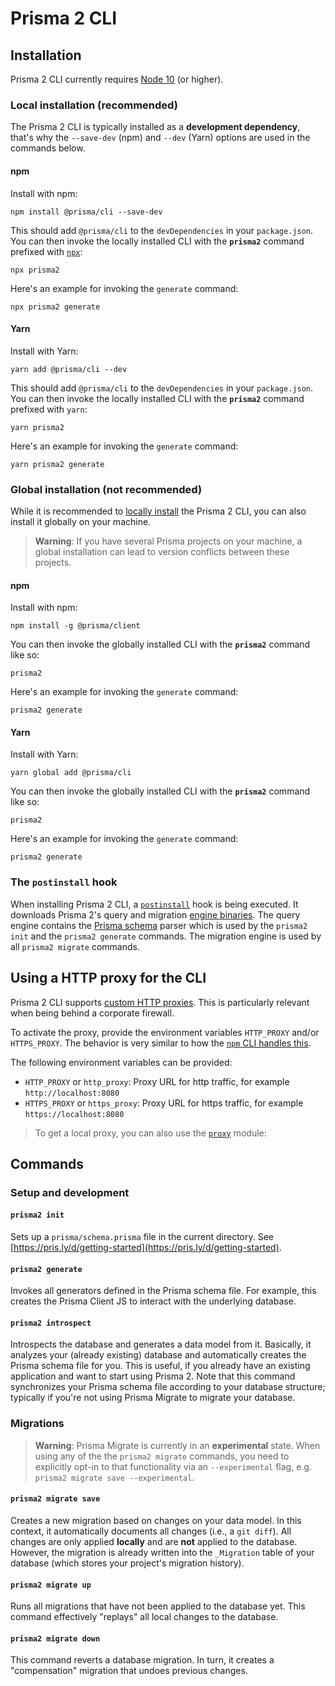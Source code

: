 # Prisma 2 CLI

## Installation

Prisma 2 CLI currently requires [Node 10](https://nodejs.org/en/download/releases/) (or higher).

### Local installation (recommended)

The Prisma 2 CLI is typically installed as a **development dependency**, that's why the `--save-dev` (npm) and `--dev` (Yarn) options are used in the commands below.

#### npm

Install with npm:

```
npm install @prisma/cli --save-dev
```

This should add `@prisma/cli` to the `devDependencies` in your `package.json`. You can then invoke the locally installed CLI with the **`prisma2`** command prefixed with [`npx`](https://github.com/npm/npx#readme):

```
npx prisma2
```

Here's an example for invoking the `generate` command:

```
npx prisma2 generate
```

#### Yarn

Install with Yarn:

```
yarn add @prisma/cli --dev
```

This should add `@prisma/cli` to the `devDependencies` in your `package.json`. You can then invoke the locally installed CLI with the **`prisma2`** command prefixed with `yarn`:

```
yarn prisma2
```

Here's an example for invoking the `generate` command:

```
yarn prisma2 generate
```

### Global installation (not recommended)

While it is recommended to [locally install](#local-installation-recommended) the Prisma 2 CLI, you can also install it globally on your machine.

> **Warning**: If you have several Prisma projects on your machine, a global installation can lead to version conflicts between these projects.

#### npm

Install with npm:

```
npm install -g @prisma/client
```

You can then invoke the globally installed CLI with the **`prisma2`** command like so:

```
prisma2
```

Here's an example for invoking the `generate` command:

```
prisma2 generate
```

#### Yarn

Install with Yarn:

```
yarn global add @prisma/cli
```

You can then invoke the globally installed CLI with the **`prisma2`** command like so:

```
prisma2
```

Here's an example for invoking the `generate` command:

```
prisma2 generate
```

### The `postinstall` hook

When installing Prisma 2 CLI, a [`postinstall`](https://github.com/prisma/prisma2/blob/master/cli/sdk/package.json#L13) hook is being executed. It downloads Prisma 2's query and migration [engine binaries](https://github.com/prisma/prisma-engine). The query engine contains the [Prisma schema](./prisma-schema-file.md) parser which is used by the `prisma2 init` and the `prisma2 generate` commands. The migration engine is used by all `prisma2 migrate` commands.

## Using a HTTP proxy for the CLI

Prisma 2 CLI supports [custom HTTP proxies](https://github.com/prisma/prisma2/issues/506). This is particularly relevant when being behind a corporate firewall.

To activate the proxy, provide the environment variables `HTTP_PROXY` and/or `HTTPS_PROXY`. The behavior is very similar to how the [`npm` CLI handles this](https://docs.npmjs.com/misc/config#https-proxy).

The following environment variables can be provided:

- `HTTP_PROXY` or `http_proxy`: Proxy URL for http traffic, for example `http://localhost:8080`
- `HTTPS_PROXY` or `https_proxy`: Proxy URL for https traffic, for example `https://localhost:8080`

> To get a local proxy, you can also use the [`proxy`](https://www.npmjs.com/package/proxy) module:

## Commands

### Setup and development

#### `prisma2 init`

Sets up a `prisma/schema.prisma` file in the current directory. See [https://pris.ly/d/getting-started](https://pris.ly/d/getting-started).

#### `prisma2 generate`

Invokes all generators defined in the Prisma schema file. For example, this creates the Prisma Client JS to interact with the underlying database.

#### `prisma2 introspect`

Introspects the database and generates a data model from it. Basically, it analyzes your (already existing) database and automatically creates the Prisma schema file for you. This is useful, if you already have an existing application and want to start using Prisma 2. Note that this command synchronizes your Prisma schema file according to your database structure; typically if you're not using Prisma Migrate to migrate your database.

### Migrations

> **Warning**: Prisma Migrate is currently in an **experimental** state. When using any of the the `prisma2 migrate` commands, you need to explicitly opt-in to that functionality via an `--experimental` flag, e.g. `prisma2 migrate save --experimental`.

#### `prisma2 migrate save`

Creates a new migration based on changes on your data model. In this context, it automatically documents all changes (i.e., a `git diff`). All changes are only applied **locally** and are **not** applied to the database. However, the migration is already written into the `_Migration` table of your database (which stores your project's migration history).

#### `prisma2 migrate up`

Runs all migrations that have not been applied to the database yet. This command effectively "replays" all local changes to the database.

#### `prisma2 migrate down`

This command reverts a database migration. In turn, it creates a "compensation" migration that undoes previous changes.
